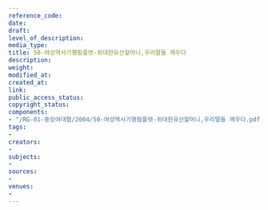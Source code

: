 ```yaml
---
reference_code: 
date: 
draft: 
level_of_description: 
media_type: 
title: 50-여성역사기행팜플렛-위대한유산할머니,우리딸들 깨우다
description: 
weight: 
modified_at: 
created_at: 
link: 
public_access_status: 
copyright_status: 
components:
- "/RG-01-중앙여대협/2004/50-여성역사기행팜플렛-위대한유산할머니,우리딸들 깨우다.pdf"
tags:
- 
creators:
- 
subjects:
- 
sources:
- 
venues:
- 
---
```

